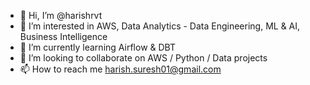 - 👋 Hi, I’m @harishrvt
- 👀 I’m interested in AWS, Data Analytics - Data Engineering, ML & AI, Business Intelligence
- 🌱 I’m currently learning Airflow & DBT
- 💞️ I’m looking to collaborate on AWS / Python / Data projects
- 📫 How to reach me harish.suresh01@gmail.com

<!---
harishrvt/harishrvt is a ✨ special ✨ repository because its `README.md` (this file) appears on your GitHub profile.
You can click the Preview link to take a look at your changes.
--->
